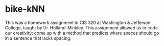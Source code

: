 # bike-kNN

This was a homework assignment in CIS 320 at Washington & Jefferson College, taught by Dr. Holland-Minkley. This assignment allowed us to code our creativity: come up with a method that predicts where spaces should go in a sentence that lacks spacing.
